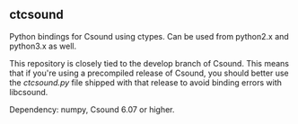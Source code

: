 ## ctcsound
Python bindings for Csound using ctypes. Can be used from python2.x and python3.x as well.  

This repository is closely tied to the develop branch of Csound. This means that if you're
using a precompiled release of Csound, you should better use the *ctcsound.py* file shipped with
that release to avoid binding errors with libcsound.

Dependency: numpy, Csound 6.07 or higher.
